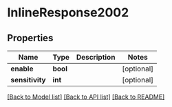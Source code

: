 # InlineResponse2002

## Properties
Name | Type | Description | Notes
------------ | ------------- | ------------- | -------------
**enable** | **bool** |  | [optional] 
**sensitivity** | **int** |  | [optional] 

[[Back to Model list]](../../README.md#documentation-for-models) [[Back to API list]](../../README.md#documentation-for-api-endpoints) [[Back to README]](../../README.md)

